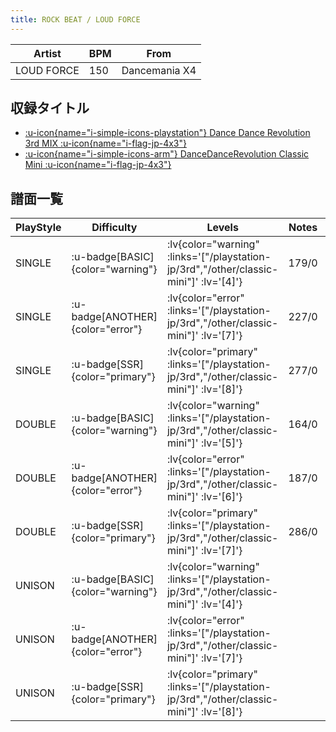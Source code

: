 ```yaml
---
title: ROCK BEAT / LOUD FORCE
---
```


|Artist|BPM|From|
|------|---|----|
|LOUD FORCE|150|Dancemania X4|

## 収録タイトル

- [ :u-icon{name="i-simple-icons-playstation"} Dance Dance Revolution 3rd MIX :u-icon{name="i-flag-jp-4x3"} ](/playstation-jp/3rd)
- [ :u-icon{name="i-simple-icons-arm"} DanceDanceRevolution Classic Mini :u-icon{name="i-flag-jp-4x3"} ](/other/classic-mini)

## 譜面一覧

|PlayStyle|Difficulty|Levels|Notes|Movie|
|---------|----------|------|-----|-----|
|SINGLE| :u-badge[BASIC]{color="warning"} | :lv{color="warning" :links='["/playstation-jp/3rd","/other/classic-mini"]' :lv='[4]'} |179/0||
|SINGLE| :u-badge[ANOTHER]{color="error"} | :lv{color="error" :links='["/playstation-jp/3rd","/other/classic-mini"]' :lv='[7]'} |227/0||
|SINGLE| :u-badge[SSR]{color="primary"} | :lv{color="primary" :links='["/playstation-jp/3rd","/other/classic-mini"]' :lv='[8]'} |277/0||
|DOUBLE| :u-badge[BASIC]{color="warning"} | :lv{color="warning" :links='["/playstation-jp/3rd","/other/classic-mini"]' :lv='[5]'} |164/0||
|DOUBLE| :u-badge[ANOTHER]{color="error"} | :lv{color="error" :links='["/playstation-jp/3rd","/other/classic-mini"]' :lv='[6]'} |187/0||
|DOUBLE| :u-badge[SSR]{color="primary"} | :lv{color="primary" :links='["/playstation-jp/3rd","/other/classic-mini"]' :lv='[7]'} |286/0||
|UNISON| :u-badge[BASIC]{color="warning"} | :lv{color="warning" :links='["/playstation-jp/3rd","/other/classic-mini"]' :lv='[4]'} |||
|UNISON| :u-badge[ANOTHER]{color="error"} | :lv{color="error" :links='["/playstation-jp/3rd","/other/classic-mini"]' :lv='[7]'} |||
|UNISON| :u-badge[SSR]{color="primary"} | :lv{color="primary" :links='["/playstation-jp/3rd","/other/classic-mini"]' :lv='[8]'} |||
